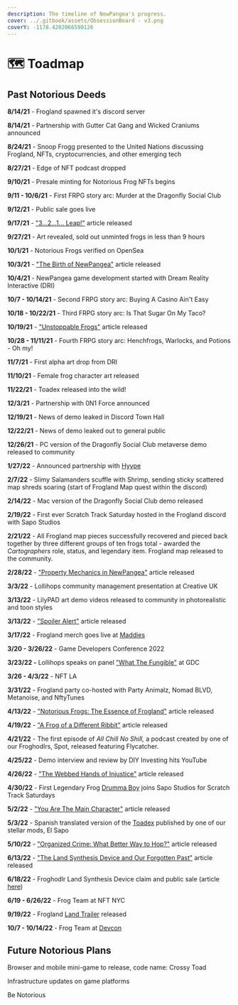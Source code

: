 ```yaml
---
description: The timeline of NewPangea's progress.
cover: ../.gitbook/assets/ObsessionBoard - v3.png
coverY: -1178.4202066590126
---
```


# 🗺 Toadmap

## Past Notorious Deeds

**8/14/21** - Frogland spawned it's discord server

**8/14/21** - Partnership with Gutter Cat Gang and Wicked Craniums announced

**8/24/21** - Snoop Frogg presented to the United Nations discussing Frogland, NFTs, cryptocurrencies, and other emerging tech

**8/27/21** - Edge of NFT podcast dropped

**9/10/21** - Presale minting for Notorious Frog NFTs begins

**9/11 - 10/6/21** - First FRPG story arc: Murder at the Dragonfly Social Club

**9/12/21** - Public sale goes live

**9/17/21** - ["3...2...1... Leap!"](https://frogland.medium.com/3-2-1-leap-3230bbe3548) article released

**9/27/21** - Art revealed, sold out unminted frogs in less than 9 hours

**10/1/21** - Notorious Frogs verified on OpenSea

**10/3/21** - ["The Birth of NewPangea"](https://frogland.medium.com/the-birth-of-newpangea-89b0c5c4ee3d) article released

**10/4/21** - NewPangea game development started with Dream Reality Interactive (DRI)

**10/7 - 10/14/21** - Second FRPG story arc: Buying A Casino Ain't Easy

**10/18 - 10/22/21** - Third FRPG story arc: Is That Sugar On My Taco?

**10/19/21** - ["Unstoppable Frogs"](https://frogland.medium.com/unstoppable-frogs-84c7393b49b3) article released

**10/28 - 11/11/21** - Fourth FRPG story arc: Henchfrogs, Warlocks, and Potions - Oh my!

**11/7/21** - First alpha art drop from DRI

**11/10/21** - Female frog character art released

**11/22/21** - Toadex released into the wild!

**12/3/21** - Partnership with 0N1 Force announced

**12/19/21** - News of demo leaked in Discord Town Hall

**12/22/21** - News of demo leaked out to general public

**12/26/21** - PC version of the Dragonfly Social Club metaverse demo released to community

**1/27/22** - Announced partnership with [Hyype](https://www.hyy.pe)

**2/7/22** - Slimy Salamanders scuffle with Shrimp, sending sticky scattered map shreds soaring (start of Frogland Map quest within the discord)

**2/14/22** - Mac version of the Dragonfly Social Club demo released

**2/19/22** - First ever Scratch Track Saturday hosted in the Frogland discord with Sapo Studios

**2/21/22** - All Frogland map pieces successfully recovered and pieced back together by three different groups of ten frogs total - awarded the _Cartographers_ role, status, and legendary item. Frogland map released to the community.

**2/28/22** - ["Property Mechanics in NewPangea"](https://frogland.medium.com/property-mechanics-in-newpangea-522e4c1b2e1e) article released

**3/3/22** - Lollihops community management presentation at Creative UK

**3/13/22** - LilyPAD art demo videos released to community in photorealistic and toon styles

**3/13/22** - ["Spoiler Alert"](https://frogland.medium.com/spoiler-alert-e0bf9fdf34bb) article released

**3/17/22** - Frogland merch goes live at [Maddies](https://maddies.co/official/notorious-frogs/)

**3/20 - 3/26/22** - Game Developers Conference 2022

**3/23/22 -** Lollihops speaks on panel ["What The Fungible"](https://youtu.be/VGhtGslwJMg) at GDC

**3/26 - 4/3/22** - NFT LA

**3/31/22** - Frogland party co-hosted with Party Animalz, Nomad BLVD, Metanoise, and NftyTunes

**4/13/22** - ["Notorious Frogs: The Essence of Frogland"](https://frogland.medium.com/notorious-frogs-the-essence-of-frogland-afbf7c64781f) article released

**4/19/22** - ["A Frog of a Different Ribbit"](https://frogland.medium.com/a-frog-of-a-different-ribbit-4561235171be) article released

**4/21/22** - The first episode of _All Chill No Shill,_ a podcast created by one of our Froghodlrs, Spot, released featuring Flycatcher.

**4/25/22** - Demo interview and review by DIY Investing hits YouTube

**4/26/22** - ["The Webbed Hands of Injustice"](https://frogland.medium.com/the-webbed-hand-of-injustice-4e912608e184) article released

**4/30/22** - First Legendary Frog [Drumma Boy](https://en.wikipedia.org/wiki/Drumma\_Boy) joins Sapo Studios for Scratch Track Saturdays

**5/2/22** - ["You Are The Main Character"](https://frogland.medium.com/you-are-the-main-character-113eb850c17b) article released

**5/3/22** - Spanish translated version of the [Toadex](https://toadex.webbedtacos.xyz/) published by one of our stellar mods, El Sapo

**5/10/22** - ["Organized Crime: What Better Way to Hop?"](https://frogland.medium.com/organized-crime-what-better-way-to-hop-59ad832ff75e) article released

**6/13/22** - ["The Land Synthesis Device and Our Forgotten Past"](https://frogland.medium.com/the-land-synthesis-device-and-our-forgotten-past-88e74921dbe8) article released

**6/18/22** - Froghodlr Land Synthesis Device claim and public sale (article [here](https://frogland.medium.com/the-promised-land-a8181e70dd08))

**6/19 - 6/26/22** - Frog Team at NFT NYC

**9/19/22** - Frogland [Land Trailer](https://youtu.be/nNgtMJRMsDc) released&#x20;

**10/7 - 10/14/22** - Frog Team at [Devcon](https://devcon.org/)&#x20;

## Future Notorious Plans

Browser and mobile mini-game to release, code name: Crossy Toad

Infrastructure updates on game platforms&#x20;

Be Notorious

